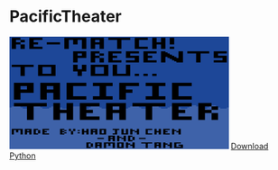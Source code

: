 # PacificTheater
<img src="https://github.com/dtang6897/PacificTheater/blob/master/Beginning%20screen.PNG" height="200px">
<a href="https://www.python.org/downloads/">Download Python</a>
